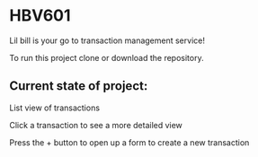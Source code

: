 # HBV601

Lil bill is your go to transaction management service!

To run this project clone or download the repository.


## Current state of project: 

List view of transactions

Click a transaction to see a more detailed view 

Press the + button to open up a form to create a new transaction 
